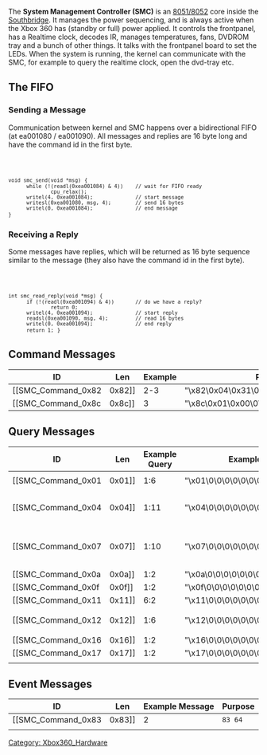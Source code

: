 The **System Management Controller (SMC)** is an
[8051/8052](8051/8052 "wikilink") core inside the
[Southbridge](Southbridge "wikilink"). It manages the power sequencing, 
and is always active when the Xbox 360 has (standby or full) power
applied. It controls the frontpanel, has a Realtime clock, decodes IR, 
manages temperatures, fans, DVDROM tray and a bunch of other things. It
talks with the frontpanel board to set the LEDs. When the system is
running, the kernel can communicate with the SMC, for example to query
the realtime clock, open the dvd-tray etc.

## The FIFO

### Sending a Message

Communication between kernel and SMC happens over a bidirectional FIFO
(at ea001080 / ea001090).
All messages and replies are 16 byte long and have the command id in the
first byte.

<code>

 `void smc_send(void *msg)`
 `{`
 `      while (!(readl(0xea001084) & 4))    // wait for FIFO ready`
 `              cpu_relax();`
 `      writel(4, 0xea001084);              // start message`
 `      writesl(0xea001080, msg, 4);        // send 16 bytes`
 `      writel(0, 0xea001084);              // end message`
 `}`
</code>

### Receiving a Reply

Some messages have replies, which will be returned as 16 byte sequence
similar to the message (they also have the command id in the first
byte).

<code>

 `int smc_read_reply(void *msg)`
 `{`
 `      if (!(readl(0xea001094) & 4))       // do we have a reply?`
 `              return 0;`
 `      writel(4, 0xea001094);              // start reply`
 `      readsl(0xea001090, msg, 4);         // read 16 bytes`
 `      writel(0, 0xea001094);              // end reply`
 `      return 1;`
 `}`
</code>

## Command Messages

| ID                     | Len      | Example | Purpose                                                    |
| ---------------------- | -------- | ------- | ---------------------------------------------------------- |
| \[\[SMC_Command_0x82 | 0x82\]\] | 2-3     | "\\x82\\0x04\\0x31\\0\\0\\0\\0\\0\\0\\0\\0\\0\\0\\0\\0\\0" |
| \[\[SMC_Command_0x8c | 0x8c\]\] | 3       | "\\x8c\\0x01\\0x00\\0\\0\\0\\0\\0\\0\\0\\0\\0\\0\\0\\0\\0" |

## Query Messages

| ID                     | Len      | Example Query | Example Reply                                        | Purpose                      |
| ---------------------- | -------- | ------------- | ---------------------------------------------------- | ---------------------------- |
| \[\[SMC_Command_0x01 | 0x01\]\] | 1:6           | "\\x01\\0\\0\\0\\0\\0\\0\\0\\0\\0\\0\\0\\0\\0\\0\\0" | `01 12 00 00 00 00` |
| \[\[SMC_Command_0x04 | 0x04\]\] | 1:11          | "\\x04\\0\\0\\0\\0\\0\\0\\0\\0\\0\\0\\0\\0\\0\\0\\0" | `04 602f 212223 01 00000000` |
| \[\[SMC_Command_0x07 | 0x07\]\] | 1:10          | "\\x07\\0\\0\\0\\0\\0\\0\\0\\0\\0\\0\\0\\0\\0\\0\\0" | `07ff 241b 2fa4 2cfa 262c` |
| \[\[SMC_Command_0x0a | 0x0a\]\] | 1:2           | "\\x0a\\0\\0\\0\\0\\0\\0\\0\\0\\0\\0\\0\\0\\0\\0\\0" | `0a 60` |
| \[\[SMC_Command_0x0f | 0x0f\]\] | 1:2           | "\\x0f\\0\\0\\0\\0\\0\\0\\0\\0\\0\\0\\0\\0\\0\\0\\0" | `0f 54` |
| \[\[SMC_Command_0x11 | 0x11\]\] | 6:2           | "\\x11\\0\\0\\0\\0\\0\\0\\0\\0\\0\\0\\0\\0\\0\\0\\0" | `11 02` |
| \[\[SMC_Command_0x12 | 0x12\]\] | 1:6           | "\\x12\\0\\0\\0\\0\\0\\0\\0\\0\\0\\0\\0\\0\\0\\0\\0" | `1241 0203 0000` |
| \[\[SMC_Command_0x16 | 0x16\]\] | 1:2           | "\\x16\\0\\0\\0\\0\\0\\0\\0\\0\\0\\0\\0\\0\\0\\0\\0" | `16 0f` |
| \[\[SMC_Command_0x17 | 0x17\]\] | 1:2           | "\\x17\\0\\0\\0\\0\\0\\0\\0\\0\\0\\0\\0\\0\\0\\0\\0" | `17 00` |
|  |

## Event Messages

| ID                     | Len      | Example Message | Purpose |
| ---------------------- | -------- | --------------- | ------- |
| \[\[SMC_Command_0x83 | 0x83\]\] | 2               | `83 64` |
|  |

[Category: Xbox360_Hardware](Category_Xbox360_Hardware)
